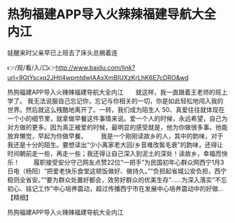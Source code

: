 # 热狗福建APP导入火辣辣福建导航大全内江
娃醒来时父亲早已上班去了床头总搁着连

👉/观/看/入/口👉http://www.baidu.com/link?url=9GtYscxq2JHtl4wpmtdwIAAxXmBlUXzKrLhK6E7cDRO&wd

热狗福建APP导入火辣辣福建导航大全内江　　就这样，我一直跟着王老师的班上学了。
我无法说服自己忘记你，忘记与你相关的一切，你是如此轻松地闯入我的世界。然后就这么残酷地离开了。一转，我们成为陌生人
	50、真爱往往就体现在一个小的细节里，就拿做早餐这件事情来说。爱一个人的时候，永远希望，自己为对方做的更多。因为真正被爱的时候，最明显的感受就是，他为你做很多事。他能放弃懒觉，早起为你做早餐。
　　我是一个刚刚读故乡的人，其中的韵味，对于我还是十分的陌生。要想读出“少小离家老大回/乡音难改鬓毛衰”的韵味，还得让时间朝前走一些，再走一些；我还得让自己深入到泥土的深处！读故乡，幸福而快乐！
　　履职接受安分守己网友点赞22位“一把手”为民国初年心群众网西宁1月3日电（杨阳）“把爱老快乐食堂这顿饭做好、做持久。”“负担起省城公安负担，西宁稳则全省安。”“要为群众处置好都会，效劳好群众的优美生存”……为深入落实“不忘初心、铭记工作”中心培养震动，超过传播西宁市在发展中心培养震动中的好做…【精细】

热狗福建APP导入火辣辣福建导航大全内江

